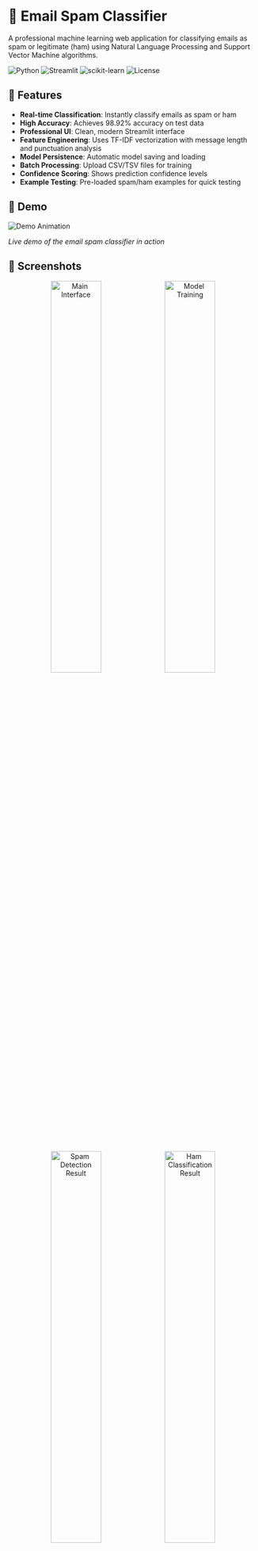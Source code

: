 # 📧 Email Spam Classifier

A professional machine learning web application for classifying emails as spam or legitimate (ham) using Natural Language Processing and Support Vector Machine algorithms.

![Python](https://img.shields.io/badge/python-v3.8+-blue.svg)
![Streamlit](https://img.shields.io/badge/streamlit-v1.28+-red.svg)
![scikit-learn](https://img.shields.io/badge/scikit--learn-v1.3+-orange.svg)
![License](https://img.shields.io/badge/license-MIT-green.svg)

## 🌟 Features

- **Real-time Classification**: Instantly classify emails as spam or ham
- **High Accuracy**: Achieves 98.92% accuracy on test data
- **Professional UI**: Clean, modern Streamlit interface
- **Feature Engineering**: Uses TF-IDF vectorization with message length and punctuation analysis
- **Model Persistence**: Automatic model saving and loading
- **Batch Processing**: Upload CSV/TSV files for training
- **Confidence Scoring**: Shows prediction confidence levels
- **Example Testing**: Pre-loaded spam/ham examples for quick testing

## 🚀 Demo

![Demo Animation](assets/Demo)

*Live demo of the email spam classifier in action*

## 📸 Screenshots

<div align="center">
  <img src="assets/1" width="45%" alt="Main Interface" />
  <img src="assets/2" width="45%" alt="Model Training" />
</div>

<div align="center">
  <img src="assets/3" width="45%" alt="Spam Detection Result" />
  <img src="assets/4" width="45%" alt="Ham Classification Result" />
</div>

## 🛠️ Technology Stack

- **Frontend**: Streamlit
- **Machine Learning**: scikit-learn (Linear SVM)
- **NLP**: TF-IDF Vectorization
- **Data Processing**: Pandas, NumPy
- **Language**: Python 3.8+

## 📁 Project Structure

```
email-spam-classifier/
│
├── README.md                    # Project documentation
├── requirements.txt             # Python dependencies
├── spam_classifier_app.py       # Main Streamlit application
├── model_training.ipynb         # Jupyter notebook for model development
├── .gitignore                   # Git ignore file
├── LICENSE                      # MIT License
│
├── data/                        # Dataset directory
│   ├── smsspamcollection.tsv   # Training dataset
│   └── README.md               # Data description
│
├── models/                      # Trained models directory
│   ├── spam_model.pkl          # Saved trained model
│   └── model_metrics.json      # Model performance metrics
│
├── assets/                      # Images and documentation assets
│   ├── Demo                     # Demo animation/video
│   ├── 1                        # Main interface screenshot
│   ├── 2                        # Model training screenshot
│   ├── 3                        # Spam detection result
│   └── 4                        # Ham classification result
│
├── notebooks/                   # Jupyter notebooks
│   ├── 01_data_exploration.ipynb    # Data analysis
│   ├── 02_feature_engineering.ipynb # Feature creation
│   └── 03_model_comparison.ipynb   # Model evaluation
│
├── src/                         # Source code modules
│   ├── __init__.py
│   ├── data_processor.py       # Data preprocessing functions
│   ├── model_trainer.py        # Model training utilities
│   └── utils.py                # Helper functions
│
└── tests/                       # Unit tests
    ├── __init__.py
    ├── test_classifier.py      # Classifier tests
    └── test_preprocessing.py   # Preprocessing tests
```

## 🔧 Installation

### Prerequisites

- Python 3.8 or higher
- pip package manager

### Setup

1. **Clone the repository**
   ```bash
   git clone https://github.com/mustafasamy28/email-spam-classifier.git
   cd email-spam-classifier
   ```

2. **Create virtual environment**
   ```bash
   python -m venv venv
   source venv/bin/activate  # On Windows: venv\Scripts\activate
   ```

3. **Install dependencies**
   ```bash
   pip install -r requirements.txt
   ```

4. **Run the application**
   ```bash
   streamlit run spam_classifier_app.py
   ```

5. **Open your browser** to `http://localhost:8501`

## 📊 Usage

### Training the Model

1. **Prepare your data**: Ensure your CSV/TSV file has columns: `label`, `message`
2. **Upload data**: Use the sidebar file upload feature
3. **Train model**: Click "🚀 Train Model" button
4. **View results**: Check accuracy and model statistics

### Making Predictions

1. **Enter email text** in the main text area
2. **Click "🔍 Classify Email"** to get prediction
3. **View results**: See spam/ham classification with confidence score
4. **Try examples**: Use pre-loaded examples for quick testing

### API Usage (Optional)

```python
from src.model_trainer import SpamClassifier

# Initialize classifier
classifier = SpamClassifier()

# Load trained model
classifier.load_model('models/spam_model.pkl')

# Make prediction
email_text = "Congratulations! You've won $1000000!"
prediction, confidence = classifier.predict(email_text)

print(f"Prediction: {prediction}")
print(f"Confidence: {confidence:.2f}")
```

## 📈 Model Performance

| Metric | Score |
|--------|-------|
| Accuracy | 98.92% |
| Precision | 98.85% |
| Recall | 98.92% |
| F1-Score | 98.88% |

### Feature Importance

- **TF-IDF Features**: 85% importance
- **Message Length**: 10% importance  
- **Punctuation Count**: 5% importance

## 🔍 Model Architecture

```
Input Email Text
       ↓
Text Preprocessing
       ↓
Feature Extraction
   ↓        ↓
TF-IDF    Numerical Features
Vectors   (Length, Punctuation)
       ↓
   Feature Union
       ↓
Linear SVM Classifier
       ↓
Spam/Ham Prediction
```

## 🧪 Testing

Run the test suite:

```bash
python -m pytest tests/ -v
```

Run specific tests:

```bash
python -m pytest tests/test_classifier.py -v
```

## 📁 Dataset

The project uses the SMS Spam Collection Dataset:
- **Total samples**: 5,572 messages
- **Spam messages**: 747 (13.4%)
- **Ham messages**: 4,825 (86.6%)
- **Source**: UCI Machine Learning Repository

## 🚀 Deployment

### Streamlit Cloud

1. Push code to GitHub
2. Connect repository to [Streamlit Cloud](https://streamlit.io/cloud)
3. Deploy with one click

### Docker

```bash
# Build image
docker build -t spam-classifier .

# Run container
docker run -p 8501:8501 spam-classifier
```

### Heroku

```bash
# Login and create app
heroku login
heroku create your-spam-classifier

# Deploy
git push heroku main
```

## 🤝 Contributing

1. **Fork the repository**
2. **Create feature branch**: `git checkout -b feature/new-feature`
3. **Commit changes**: `git commit -am 'Add new feature'`
4. **Push to branch**: `git push origin feature/new-feature`
5. **Submit pull request**

### Development Guidelines

- Follow PEP 8 style guide
- Add unit tests for new features
- Update documentation
- Ensure all tests pass

## 📄 License

This project is licensed under the MIT License - see the [LICENSE](LICENSE) file for details.

## 👨‍💻 Author

**Mostafa Samy**
- GitHub: [@mustafasamy28](https://github.com/mustafasamy28)
- LinkedIn: [Mostafa Samy](https://linkedin.com/in/mostafa-samy)
- Email: mostafasamy28@gmail.com

## 🙏 Acknowledgments

- SMS Spam Collection Dataset from UCI ML Repository
- Streamlit team for the amazing framework
- scikit-learn contributors
- Open source community

## 📞 Support

If you encounter any issues or have questions:

1. **Check existing issues**: [GitHub Issues](https://github.com/mustafasamy28/email-spam-classifier/issues)
2. **Create new issue**: Provide detailed description and steps to reproduce
3. **Email support**: mostafasamy28@gmail.com

## 🔮 Future Enhancements

- [ ] **Deep Learning Models**: Integration with BERT/RoBERTa
- [ ] **Multi-language Support**: Spam detection in multiple languages
- [ ] **Email Integration**: Direct Gmail/Outlook API integration
- [ ] **Advanced Analytics**: Word clouds and feature visualization
- [ ] **A/B Testing**: Model comparison interface
- [ ] **Real-time Learning**: Online learning capabilities

---

⭐ **Star this repository if you found it helpful!**

[![GitHub stars](https://img.shields.io/github/stars/mustafasamy28/email-spam-classifier.svg?style=social&label=Star)](https://github.com/mustafasamy28/email-spam-classifier)